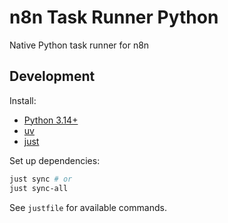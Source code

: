 # n8n Task Runner Python

Native Python task runner for n8n

## Development

Install:

- [Python 3.14+](https://www.python.org/)
- [uv](https://github.com/astral-sh/uv)
- [just](https://github.com/casey/just)

Set up dependencies:

```sh
just sync # or
just sync-all
```

See `justfile` for available commands.

